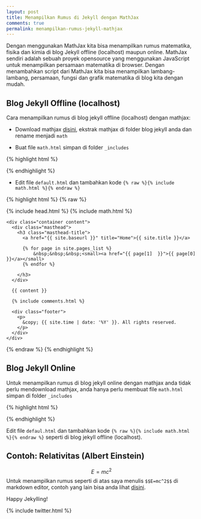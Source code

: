 ```yaml
---
layout: post
title: Menampilkan Rumus di Jekyll dengan MathJax
comments: true
permalink: menampilkan-rumus-jekyll-mathjax
---
```


Dengan menggunakan MathJax kita bisa menampilkan rumus matematika, fisika dan kimia di blog Jekyll offline (localhost) maupun online. MathJax sendiri adalah sebuah proyek opensource yang menggunakan JavaScript untuk menampilkan persamaan matematika di browser. Dengan menambahkan script dari MathJax kita bisa menampilkan lambang-lambang, persamaan, fungsi dan grafik matematika di blog kita dengan mudah.

## Blog Jekyll Offline (localhost)
Cara menampilkan rumus di blog jekyll offline (localhost) dengan mathjax:

- Download mathjax [disini](http://docs.mathjax.org/en/latest/installation.html "Download MathJax"), ekstrak mathjax di folder blog jekyll anda dan rename menjadi `math`

- Buat file `math.html` simpan di folder `_includes` 

{% highlight html %}
<script type="text/javascript"
src="http://localhost:4000/math/MathJax.js?config=TeX-AMS-MML_HTMLorMML">
</script>
{% endhighlight %}

- Edit file `default.html` dan tambahkan kode `{% raw %}{% include math.html %}{% endraw %}`

{% highlight html %}
{% raw %}
<!DOCTYPE html>
<html xmlns="http://www.w3.org/1999/xhtml" xml:lang="en" lang="en-us">

  {% include head.html %}
  {% include math.html %}

  <body>

    <div class="container content">
      <div class="masthead">
        <h3 class="masthead-title">
          <a href="{{ site.baseurl }}" title="Home">{{ site.title }}</a>

          {% for page in site.pages_list %}
              &nbsp;&nbsp;&nbsp;<small><a href="{{ page[1]  }}">{{ page[0] }}</a></small>
          {% endfor %}
          
        </h3>
      </div>

      {{ content }}

      {% include comments.html %}

      <div class="footer">
        <p>
          &copy; {{ site.time | date: '%Y' }}. All rights reserved.
        </p>
      </div>
    </div>

  </body>
</html>
{% endraw %}
{% endhighlight %}

## Blog Jekyll Online
Untuk menampilkan rumus di blog jekyll online dengan mathjax anda tidak perlu mendownload mathjax, anda hanya perlu membuat file `math.html` simpan di folder `_includes`

{% highlight html %}
<script type="text/javascript"
src="http://cdn.mathjax.org/mathjax/latest/MathJax.js?config=TeX-AMS-MML_HTMLorMML">
</script>
{% endhighlight %}

Edit file `defaul.html` dan tambahkan kode `{% raw %}{% include math.html %}{% endraw %}` seperti di blog jekyll offline (localhost).

## Contoh: Relativitas (Albert Einstein)
$$E=mc^2$$
Untuk menampilkan rumus seperti di atas saya menulis `$$E=mc^2$$` di markdown editor, contoh yang lain bisa anda lihat [disini](http://mathjax.org/demos/tex-samples/ "TeX Samples").

Happy Jekylling!

{% include twitter.html %}
